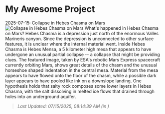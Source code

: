 # My Awesome Project

<!-- APOD Start -->
2025-07-15: Collapse in Hebes Chasma on Mars
![Collapse in Hebes Chasma on Mars](https://apod.nasa.gov/apod/image/2507/HebesChasma_esa_960.jpg)
What's happened in Hebes Chasma on Mars? Hebes Chasma is a depression just north of the enormous Valles Marineris canyon.  Since the depression is unconnected to other surface features, it is unclear where the internal material went. Inside Hebes Chasma is Hebes Mensa, a 5 kilometer high mesa that appears to have undergone an unusual partial collapse -- a collapse that might be providing clues. The featured image, taken by ESA's robotic Mars Express spacecraft currently orbiting Mars, shows great details of the chasm and the unusual horseshoe shaped indentation in the central mesa. Material from the mesa appears to have flowed onto the floor of the chasm, while a possible dark layer appears to have pooled like ink on a downslope landing.  One hypothesis holds that salty rock composes some lower layers in Hebes Chasma, with the salt dissolving in melted ice flows that drained through holes into an underground aquifer.
> _Last Updated: 07/15/2025, 08:14:39 AM (in )_
<!-- APOD End -->
